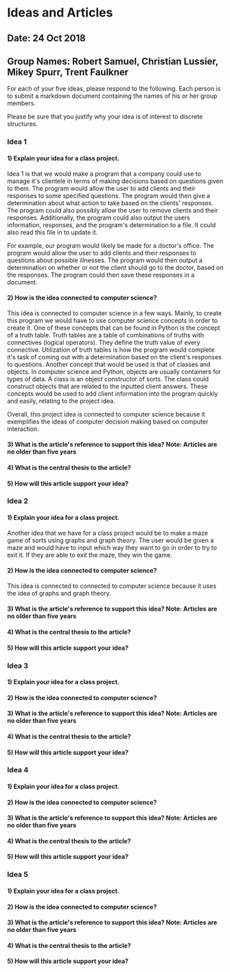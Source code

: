 # Ideas and Articles
## Date: 24 Oct 2018
## Group Names: Robert Samuel, Christian Lussier, Mikey Spurr, Trent Faulkner

For each of your five ideas, please respond to the following. Each person is to submit a markdown document containing the names of his or her group members.

Please be sure that you justify why your idea is of interest to discrete structures.

### Idea 1
#### 1) Explain your idea for a class project.
Idea 1 is that we would make a program that a company could use to manage it's clientele in terms of making decisions based on questions given to them. The program would allow the user to add clients and their responses to some specified questions. The program would then give a determination about what action to take based on the clients' responses. The program could also possibly allow the user to remove clients and their responses. Additionally, the program could also output the users information, responses, and the program's determination to a file. It could also read this file in to update it.

For example, our program would likely be made for a doctor's office. The program would allow the user to add clients and their responses to questions about possible illnesses. The program would then output a determination on whether or not the client should go to the doctor, based on the responses. The program could then save these responses in a document.
#### 2) How is the idea connected to computer science?
This idea is connected to computer science in a few ways. Mainly, to create this program we would have to use computer science concepts in order to create it. One of these concepts that can be found in Python is the concept of a truth table. Truth tables are a table of combinations of truths with connectives (logical operators). They define the truth value of every connective. Utilization of truth tables is how the program would complete it's task of coming out with a determination based on the client's responses to questions. Another concept that would be used is that of classes and objects. In computer science and Python, objects are usually containers for types of data. A class is an object constructor of sorts. The class could construct objects that are related to the inputted client answers. These concepts would be used to add client information into the program quickly and easily, relating to the project idea.

Overall, this project idea is connected to computer science because it exemplifies the ideas of computer decision making based on computer interaction.
#### 3) What is the article's reference to support this idea? Note: Articles are no older than five years

#### 4) What is the central thesis to the article?

#### 5) How will this article support your idea?


### Idea 2
#### 1) Explain your idea for a class project.
Another idea that we have for a class project would be to make a maze game of sorts using graphs and graph theory. The user would be given a maze and would have to input which way they want to go in order to try to exit it. If they are able to exit the maze, they win the game.
#### 2) How is the idea connected to computer science?
This idea is connected to connected to computer science because it uses the idea of graphs and graph theory.
#### 3) What is the article's reference to support this idea? Note: Articles are no older than five years

#### 4) What is the central thesis to the article?

#### 5) How will this article support your idea?


### Idea 3
#### 1) Explain your idea for a class project.

#### 2) How is the idea connected to computer science?

#### 3) What is the article's reference to support this idea? Note: Articles are no older than five years

#### 4) What is the central thesis to the article?

#### 5) How will this article support your idea?


### Idea 4
#### 1) Explain your idea for a class project.

#### 2) How is the idea connected to computer science?

#### 3) What is the article's reference to support this idea? Note: Articles are no older than five years

#### 4) What is the central thesis to the article?

#### 5) How will this article support your idea?


### Idea 5
#### 1) Explain your idea for a class project.

#### 2) How is the idea connected to computer science?

#### 3) What is the article's reference to support this idea? Note: Articles are no older than five years

#### 4) What is the central thesis to the article?

#### 5) How will this article support your idea?
